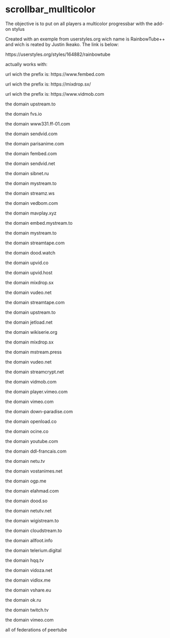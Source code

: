 # scrollbar_mullticolor
The objective is to put on all players a multicolor progressbar with the add-on stylus

Created with an exemple from userstyles.org wich name is RainbowTube++ and wich is reated by Justin Ikeako.
The link is below:
<link>https://userstyles.org/styles/164882/rainbowtube</link>

actually works with:
<p>url wich the prefix is: <link>https://www.fembed.com</link> </p>
<p>url wich the prefix is: <link>https://mixdrop.sx/</link> </p>
<p>url wich the prefix is: <link>https://www.vidmob.com</link></p>
<p>the domain upstream.to </p>
<p>the domain fvs.io</p>
<p>the domain www331.ff-01.com</p>
<p>the domain sendvid.com</p>
<p>the domain parisanime.com</p>
<p>the domain fembed.com</p>
<p>the domain sendvid.net</p>
<p>the domain sibnet.ru</p>
<p>the domain mystream.to</p>
<p>the domain streamz.ws</p>
<p>the domain vedbom.com</p>
<p>the domain mavplay.xyz</p>
<p>the domain embed.mystream.to</p>
<p>the domain mystream.to</p>
<p>the domain streamtape.com</p>
<p>the domain dood.watch</p>
<p>the domain upvid.co</p>
<p>the domain upvid.host</p>
<p>the domain mixdrop.sx</p>
<p>the domain vudeo.net</p>
<p>the domain streamtape.com</p>
<p>the domain upstream.to</p>
<p>the domain jetload.net</p>
<p>the domain wikiserie.org</p>
<p>the domain mixdrop.sx</p>
<p>the domain mstream.press</p>
<p>the domain vudeo.net</p>
<p>the domain streamcrypt.net</p>
<p>the domain vidmob.com</p>
<p>the domain player.vimeo.com</p>
<p>the domain vimeo.com</p>
<p>the domain down-paradise.com</p>
<p>the domain openload.co</p>
<p>the domain ocine.co</p>
<p>the domain youtube.com</p>
<p>the domain ddl-francais.com</p>
<p>the domain netu.tv</p>
<p>the domain vostanimes.net</p>
<p>the domain ogp.me</p>
<p>the domain elahmad.com</p>
<p>the domain dood.so</p>
<p>the domain netutv.net</p>
<p>the domain wigistream.to</p>
<p>the domain cloudstream.to</p>
<p>the domain allfoot.info</p>
<p>the domain telerium.digital</p>
<p>the domain hqq.tv</p>
<p>the domain vidoza.net</p>
<p>the domain vidlox.me</p>
<p>the domain vshare.eu</p>
<p>the domain ok.ru</p>
<p>the domain twitch.tv</p>
<p>the domain vimeo.com</p>
<p>all of federations of peertube</p>

